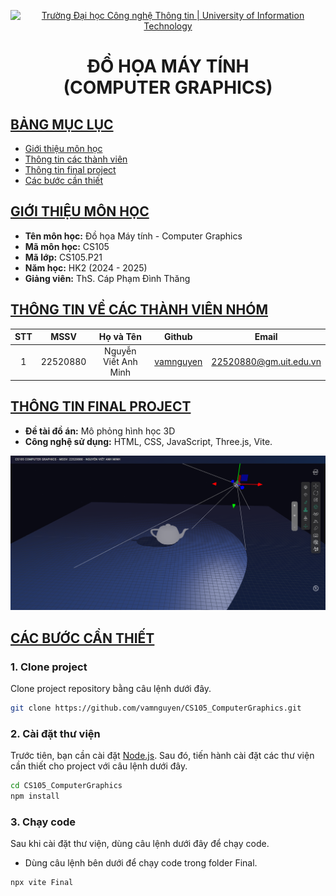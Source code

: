<a id="top"></a>

<!-- Banner -->
<p align="center">
  <a href="https://www.uit.edu.vn/" title="Trường Đại học Công nghệ Thông tin" style="border: none;">
    <img src="https://i.imgur.com/WmMnSRt.png" alt="Trường Đại học Công nghệ Thông tin | University of Information Technology">
  </a>
</p>

<h1 align="center"><b>ĐỒ HỌA MÁY TÍNH<br>(COMPUTER GRAPHICS)</b></h>

## [BẢNG MỤC LỤC](#top)

- [Giới thiệu môn học](#giới-thiệu-môn-học)
- [Thông tin các thành viên](#thông-tin-về-các-thành-viên-nhóm)
- [Thông tin final project](#thông-tin-final-project)
- [Các bước cần thiết](#các-bước-cần-thiết)

## [GIỚI THIỆU MÔN HỌC](#top)

- **Tên môn học:** Đồ họa Máy tính - Computer Graphics
- **Mã môn học:** CS105
- **Mã lớp:** CS105.P21
- **Năm học:** HK2 (2024 - 2025)
- **Giảng viên:** ThS. Cáp Phạm Đình Thăng

## [THÔNG TIN VỀ CÁC THÀNH VIÊN NHÓM](#top)

| STT |   MSSV   |      Họ và Tên       |                  Github                   |         Email          |
| :-: | :------: | :------------------: | :---------------------------------------: | :--------------------: |
|  1  | 22520880 | Nguyễn Viết Anh Minh | [vamnguyen](https://github.com/vamnguyen) | 22520880@gm.uit.edu.vn |

## [THÔNG TIN FINAL PROJECT](#top)

- **Đề tài đồ án:** Mô phỏng hình học 3D
- **Công nghệ sử dụng:** HTML, CSS, JavaScript, Three.js, Vite.

![Application screenshot](./Final/screenshot.png)

## [CÁC BƯỚC CẦN THIẾT](#top)

### 1. Clone project

Clone project repository bằng câu lệnh dưới đây.

```bash
git clone https://github.com/vamnguyen/CS105_ComputerGraphics.git
```

### 2. Cài đặt thư viện

Trước tiên, bạn cần cài đặt [Node.js](https://nodejs.org/en). Sau đó, tiến hành cài đặt các thư viện cần thiết cho project với câu lệnh dưới đây.

```bash
cd CS105_ComputerGraphics
npm install
```

### 3. Chạy code

Sau khi cài đặt thư viện, dùng câu lệnh dưới đây để chạy code.

- Dùng câu lệnh bên dưới để chạy code trong folder Final.

```bash
npx vite Final
```
